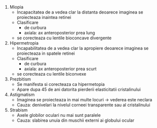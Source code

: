 1. Miopia
	- Incapacitatea de a vedea clar la distanta deoarece imaginea se proiecteaza inaintea retinei
	- Clasificare
		- de curbura
		- axiala: ax anteroposterior prea lung
	- se corecteaza cu lentile bioconcave divergente
2. Hipermetropia
	 - Incapabilitatea de a vedea clar la apropiere deoarece imaginea se proiecteaza in spatele retinei
	 - Clasificare
		 - de curbura
		 - axiala: ax anteroposterior prea scurt
	 - se corecteaza cu lentile biconvexe
3. Prezbitism
	- Se manifesta si corecteaza ca hipermetopia
	- Apare dupa 45 de ani datorita pierderii elasticitatii cristalinului
4. Astigmatism
	- Imaginea se proiecteaza in mai multe locuri -> vederea este neclara
	- Cauza: denivelari la nivelul corneei transparente sau al cristalinului
5. Strabism
	- Axele globilor oculari nu mai sunt paralele
	- Cauza: slabirea unuia din muschii externi ai globului ocular